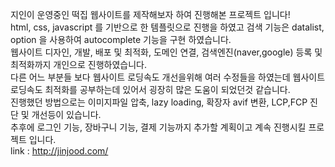 지인이 운영중인 떡집 웹사이트를 제작해보자 하여 진행해본 프로젝트 입니다!<br>
html, css, javascript 를 기반으로 한 템플릿으로 진행을 하였고 검색 기능은 datalist, option 을 사용하여 autocomplete 기능을 구현 하였습니다.<br>
웹사이트 디자인, 개발, 배포 및 최적화, 도메인 연결, 검색엔진(naver,google) 등록 및 최적화까지 개인으로 진행하였습니다.<br>
다른 어느 부분들 보다 웹사이트 로딩속도 개선을위해 여러 수정들을 하였는데 웹사이트 로딩속도 최적화를 공부하는데 있어서 굉장히 많은 도움이 되었던것 같습니다.<br>
진행했던 방법으로는 이미지파일 압축, lazy loading, 확장자 avif 변환, LCP,FCP 진단 및 개선등이 있습니다.<br>
추후에 로그인 기능, 장바구니 기능, 결제 기능까지 추가할 계획이고 계속 진행시킬 프로젝트 입니다.<br>
link : http://jinjood.com/